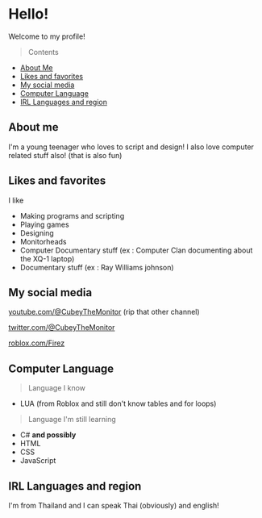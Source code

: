 # Hello!
Welcome to my profile!

> Contents
- [About Me](#about-me)
- [Likes and favorites](#likes-and-favorites)
- [My social media](#my-social-media)
- [Computer Language](#computer-language)
- [IRL Languages and region](#irl-languages-and-region)
## About me
I'm a young teenager who loves to script and design! I also love computer related stuff also! (that is also fun)

## Likes and favorites
I like
- Making programs and scripting
- Playing games
- Designing
- Monitorheads
- Computer Documentary stuff (ex : Computer Clan documenting about the XQ-1 laptop)
- Documentary stuff (ex : Ray Williams johnson)

## My social media
[youtube.com/@CubeyTheMonitor](https://youtube.com/@CubeyTheMonitor) (rip that other channel)

[twitter.com/@CubeyTheMonitor](https://twitter.com/@CubeyTheMonitor)

[roblox.com/Firez](https://www.roblox.com/users/1502540753/profile)

## Computer Language
> Language I know
- LUA (from Roblox and still don't know tables and for loops)
> Language I'm still learning
- C#
**and possibly**
- HTML
- CSS
- JavaScript


## IRL Languages and region
I'm from Thailand and I can speak Thai (obviously) and english!
